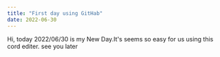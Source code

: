```yaml
---
title: "First day using GitHab"
date: 2022-06-30
---
```

Hi, today 2022/06/30 is my New Day.It's seems so easy for us using this cord editer.
see you later
 
